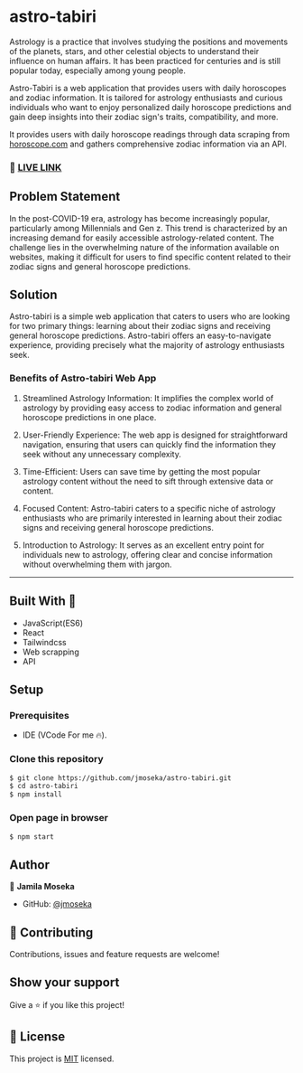 # astro-tabiri

Astrology is a practice that involves studying the positions and movements of the planets, stars, and other celestial objects to understand their influence on human affairs. It has been practiced for centuries and is still popular today, especially among young people.

Astro-Tabiri is a web application that provides users with daily horoscopes and zodiac information. It is tailored for astrology enthusiasts and curious individuals who want to enjoy personalized daily horoscope predictions and gain deep insights into their zodiac sign's traits, compatibility, and more.

It provides users with daily horoscope readings through data scraping from [horoscope.com](horoscope.com) and gathers comprehensive zodiac information via an API.

### 🔴 [LIVE LINK](https://astrotabiri.netlify.app/)


## Problem Statement
In the post-COVID-19 era, astrology has become increasingly popular, particularly among Millennials and Gen z. This trend is characterized by an increasing demand for easily accessible astrology-related content. The challenge lies in the overwhelming nature of the information available on websites, making it difficult for users to find specific content related to their zodiac signs and general horoscope predictions.

## Solution

Astro-tabiri is a simple web application that caters to users who are looking for two primary things: learning about their zodiac signs and receiving general horoscope predictions. Astro-tabiri offers an easy-to-navigate experience, providing precisely what the majority of astrology enthusiasts seek.

### Benefits of Astro-tabiri Web App
1. Streamlined Astrology Information: It implifies the complex world of astrology by providing easy access to zodiac information and general horoscope predictions in one place.

2. User-Friendly Experience: The web app is designed for straightforward navigation, ensuring that users can quickly find the information they seek without any unnecessary complexity.

3. Time-Efficient: Users can save time by getting the most popular astrology content without the need to sift through extensive data or content.

4. Focused Content: Astro-tabiri caters to a specific niche of astrology enthusiasts who are primarily interested in learning about their zodiac signs and receiving general horoscope predictions.

5. Introduction to Astrology: It serves as an excellent entry point for individuals new to astrology, offering clear and concise information without overwhelming them with jargon.


<hr>

## Built With 🔨

- JavaScript(ES6)
- React
- Tailwindcss
- Web scrapping
- API

## Setup

### Prerequisites

- IDE (VCode For me 🔥).

### Clone this repository

```bash
$ git clone https://github.com/jmoseka/astro-tabiri.git
$ cd astro-tabiri
$ npm install
```

### Open page in browser
```bash
$ npm start

```

## Author

👤 **Jamila Moseka**

- GitHub: [@jmoseka](https://github.com/jmoseka)

## 🤝 Contributing

Contributions, issues and feature requests are welcome!

## Show your support

Give a ⭐️ if you like this project!

## 📝 License

This project is [MIT](./MIT.md) licensed.
